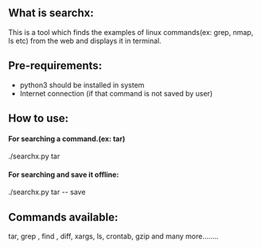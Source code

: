 ## What is searchx:

This is a tool which finds the examples of linux commands(ex: grep, nmap, ls etc) from the web and displays it in terminal.

## Pre-requirements:

* python3 should be installed in system
* Internet connection (if that command is not saved by user)

## How to use:
#### For searching a command.(ex: tar)
   
   ./searchx.py tar
#### For searching and save it offline:
   
   ./searchx.py tar -- save
   
## Commands available:

tar, grep , find , diff, xargs, ls, crontab, gzip and many more........
   
